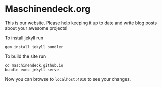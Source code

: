 # Maschinendeck.org
This is our website. Please help keeping it up to date and write blog posts about your awesome projects!

To install jekyll run
```
gem install jekyll bundler
```

To build the site run
```
cd maschinendeck.github.io
bundle exec jekyll serve
```
Now you can browse to `localhost:4010` to see your changes.
